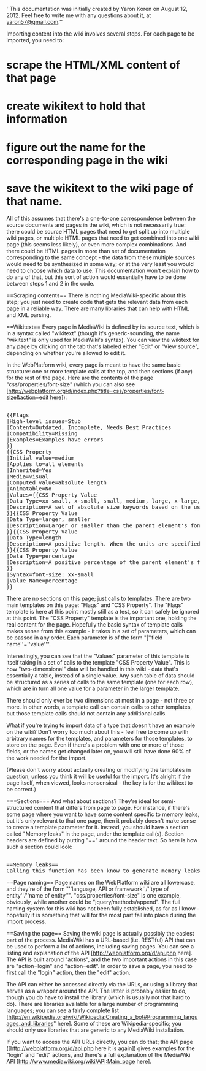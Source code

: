 ''This documentation was initially created by Yaron Koren on August 12, 2012. Feel free to write me with any questions about it, at yaron57@gmail.com.''

Importing content into the wiki involves several steps. For each page to be imported, you need to:
# scrape the HTML/XML content of that page
# create wikitext to hold that information
# figure out the name for the corresponding page in the wiki
# save the wikitext to the wiki page of that name.

All of this assumes that there's a one-to-one correspondence between the source documents and pages in the wiki, which is not necessarily true: there could be source HTML pages that need to get split up into multiple wiki pages, or multiple HTML pages that need to get combined into one wiki page (this seems less likely), or even more complex combinations. And there could be HTML pages in more than set of documentation corresponding to the same concept - the data from these multiple sources would need to be synthesized in some way; or at the very least you would need to choose which data to use. This documentation won't explain how to do any of that, but this sort of action would essentially have to be done between steps 1 and 2 in the code.

==Scraping contents==
There is nothing MediaWiki-specific about this step; you just need to create code that gets the relevant data from each page in a reliable way. There are many libraries that can help with HTML and XML parsing.

==Wikitext==
Every page in MediaWiki is defined by its source text, which is in a syntax called "wikitext" (though it's generic-sounding, the name "wikitext" is only used for MediaWiki's syntax). You can view the wikitext for any page by clicking on the tab that's labeled either "Edit" or "View source", depending on whether you're allowed to edit it.

In the WebPlatform wiki, every page is meant to have the same basic structure: one or more template calls at the top, and then sections (if any) for the rest of the page. Here are the contents of the page "css/properties/font-size" (which you can also see [http://webplatform.org/d/index.php?title=css/properties/font-size&action=edit here]):

<pre><nowiki>
{{Flags
|High-level issues=Stub
|Content=Outdated, Incomplete, Needs Best Practices
|Compatibility=Missing
|Examples=Examples have errors
}}
{{CSS Property
|Initial value=medium
|Applies to=all elements
|Inherited=Yes
|Media=visual
|Computed value=absolute length
|Animatable=No
|Values={{CSS Property Value
|Data Type=xx-small, x-small, small, medium, large, x-large, xx-large
|Description=A set of absolute size keywords based on the user's default font size (which is medium). Similar to presentational HTML's &lt;font size="1"> through &lt;font size="7"> where the user's default font size is &lt;font size="3">.
}}{{CSS Property Value
|Data Type=larger, smaller
|Description=Larger or smaller than the parent element's font size, by roughly the ratio used to separate the absolute size keywords above.
}}{{CSS Property Value
|Data Type=length
|Description=A positive length. When the units are specified in em or ex,  the size is defined relative to the size of the font on the parent element of the element in question. For example, 0.5em is half the font size of the parent of the current element.
}}{{CSS Property Value
|Data Type=percentage
|Description=A positive percentage of the parent element's font size.
}}
|Syntax=font-size: xx-small
|Value_Name=percentage
}}
</nowiki></pre>

There are no sections on this page; just calls to templates. There are two main templates on this page: "Flags" and "CSS Property". The "Flags" template is here at this point mostly still as a test, so it can safely be ignored at this point. The "CSS Property" template is the important one, holding the real content for the page. Hopefully the basic syntax of template calls makes sense from this example - it takes in a set of parameters, which can be passed in any order. Each parameter is of the form "|''field name''=''value''".

Interestingly, you can see that the "Values" parameter of this template is itself taking in a set of calls to the template "CSS Property Value". This is how "two-dimensional" data will be handled in this wiki - data that's essentially a table, instead of a single value. Any such table of data should be structured as a series of calls to the same template (one for each row), which are in turn all one value for a parameter in the larger template.

There should only ever be two dimensions at most in a page - not three or more. In other words, a template call can contain calls to other templates, but those template calls should not contain any additional calls.

What if you're trying to import data of a type that doesn't have an example on the wiki? Don't worry too much about this - feel free to come up with arbitrary names for the templates, and parameters for those templates, to store on the page. Even if there's a problem with one or more of those fields, or the names get changed later on, you will still have done 90% of the work needed for the import.

(Please don't worry about actually creating or modifying the templates in question, unless you think it will be useful for the import. It's alright if the page itself, when viewed, looks nonsensical - the key is for the wikitext to be correct.)

===Sections===
And what about sections? They're ideal for semi-structured content that differs from page to page. For instance, if there's some page where you want to have some content specific to memory leaks, but it's only relevant to that one page, then it probably doesn't make sense to create a template parameter for it. Instead, you should have a section called "Memory leaks" in the page, under the template call(s). Section headers are defined by putting "==" around the header text. So here is how such a section could look:

<pre><nowiki>
==Memory leaks==
Calling this function has been know to generate memory leaks when...
</nowiki></pre>

==Page naming==
Page names on the WebPlatform wiki are all lowercase, and they're of the form "''language, API or framework''/''type of entity''/''name of entity''". "css/properties/font-size" is one example, obviously, while another could be "jquery/methods/append". The full naming system for this wiki has not been fully established, as far as I know - hopefully it is something that will for the most part fall into place during the import process.

==Saving the page==
Saving the wiki page is actually possibly the easiest part of the process. MediaWiki has a URL-based (i.e. RESTful) API that can be used to perform a lot of actions, including saving pages. You can see a listing and explanation of the API [http://webplatform.org/d/api.php here]. The API is built around "actions", and the two important actions in this case are "action=login" and "action=edit". In order to save a page, you need to first call the "login" action, then the "edit" action.

The API can either be accessed directly via the URLs, or using a library that serves as a wrapper around the API. The latter is probably easier to do, though you do have to install the library (which is usually not that hard to do). There are libraries available for a large number of programming languages; you can see a fairly complete list [http://en.wikipedia.org/wiki/Wikipedia:Creating_a_bot#Programming_languages_and_libraries" here]. Some of these are Wikipedia-specific; you should only use libraries that are generic to any MediaWiki installation.

If you want to access the API URLs directly, you can do that; the API page ([http://webplatform.org/d/api.php here it is again]) gives examples for the "login" and "edit" actions, and there's a full explanation of the MediaWiki API [http://www.mediawiki.org/wiki/API:Main_page here].